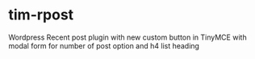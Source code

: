 # tim-rpost

Wordpress
Recent post plugin with new custom button in TinyMCE with modal form for number of post option and h4 list heading
